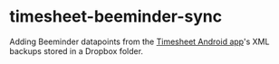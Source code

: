 # timesheet-beeminder-sync

Adding Beeminder datapoints from the [Timesheet Android app](https://play.google.com/store/apps/details?id=com.rauscha.apps.timesheet)'s
XML backups stored in a Dropbox folder.
